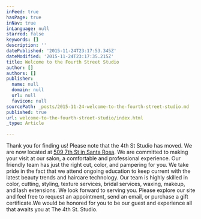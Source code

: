 ```yaml
---
inFeed: true
hasPage: true
inNav: true
inLanguage: null
starred: false
keywords: []
description: ''
datePublished: '2015-11-24T23:17:53.345Z'
dateModified: '2015-11-24T23:17:35.215Z'
title: Welcome to the Fourth Street Studio
author: []
authors: []
publisher:
  name: null
  domain: null
  url: null
  favicon: null
sourcePath: _posts/2015-11-24-welcome-to-the-fourth-street-studio.md
published: true
url: welcome-to-the-fourth-street-studio/index.html
_type: Article

---
```

Thank you for finding us! Please note that the 4th St Studio has moved. We are now located at [509 7th St in Santa Rosa][0]. We are committed to making your visit at our salon, a comfortable and professional experience. Our friendly team has just the right cut, color, and pampering for you. We take pride in the fact that we attend ongoing education to keep current with the latest beauty trends and haircare technology. Our team is highly skilled in color, cutting, styling, texture services, bridal services, waxing, makeup, and lash extensions. We look forward to serving you. Please explore our site and feel free to request an appointment, send an email, or purchase a gift certificate.We would be honored for you to be our guest and experience all that awaits you at The 4th St. Studio.  

[0]: null